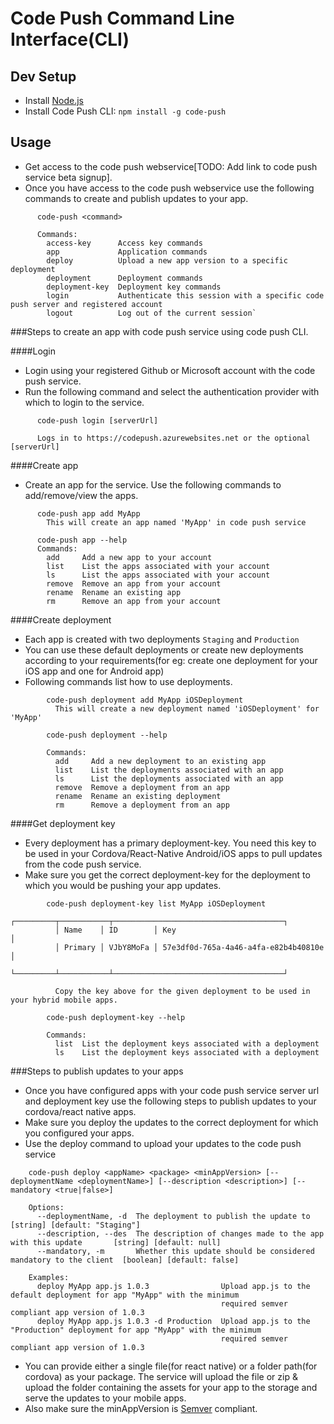 Code Push Command Line Interface(CLI)
===

Dev Setup
---

* Install [Node.js](https://nodejs.org/)
* Install Code Push CLI: `npm install -g code-push`

Usage
---

* Get access to the code push webservice[TODO: Add link to code push service beta signup].
* Once you have access to the code push webservice use the following commands to create and publish updates to your app.
```
      code-push <command>
      
      Commands:
        access-key      Access key commands
        app             Application commands
        deploy          Upload a new app version to a specific deployment
        deployment      Deployment commands
        deployment-key  Deployment key commands
        login           Authenticate this session with a specific code push server and registered account
        logout          Log out of the current session`
```

###Steps to create an app with code push service using code push CLI.

####Login
* Login using your registered Github or Microsoft account with the code push service.
* Run the following command and select the authentication provider with which to login to the service.
```
      code-push login [serverUrl]
      
      Logs in to https://codepush.azurewebsites.net or the optional [serverUrl]
```

####Create app
* Create an app for the service. Use the following commands to add/remove/view the apps.
```
      code-push app add MyApp
        This will create an app named 'MyApp' in code push service
        
      code-push app --help
      Commands:
        add     Add a new app to your account
        list    List the apps associated with your account
        ls      List the apps associated with your account
        remove  Remove an app from your account
        rename  Rename an existing app
        rm      Remove an app from your account
```

####Create deployment
* Each app is created with two deployments `Staging` and `Production`
* You can use these default deployments or create new deployments according to your requirements(for eg: create one deployment for your iOS app and one for Android app)
* Following commands list how to use deployments.
```
        code-push deployment add MyApp iOSDeployment
          This will create a new deployment named 'iOSDeployment' for 'MyApp'
          
        code-push deployment --help
        
        Commands:
          add     Add a new deployment to an existing app
          list    List the deployments associated with an app
          ls      List the deployments associated with an app
          remove  Remove a deployment from an app
          rename  Rename an existing deployment
          rm      Remove a deployment from an app
```

####Get deployment key
* Every deployment has a primary deployment-key. You need this key to be used in your Cordova/React-Native Android/iOS apps to pull updates from the code push service.
* Make sure you get the correct deployment-key for the deployment to which you would be pushing your app updates.
```
        code-push deployment-key list MyApp iOSDeployment
          ┌─────────┬───────────┬──────────────────────────────────────┐
          │ Name    │ ID        │ Key                                  │
          │ Primary │ VJbY8MoFa │ 57e3df0d-765a-4a46-a4fa-e82b4b40810e │
          └─────────┴───────────┴──────────────────────────────────────┘
          
          Copy the key above for the given deployment to be used in your hybrid mobile apps.

        code-push deployment-key --help
        
        Commands:
          list  List the deployment keys associated with a deployment
          ls    List the deployment keys associated with a deployment
```

###Steps to publish updates to your apps
* Once you have configured apps with your code push service server url and deployment key use the following steps to publish updates to your cordova/react native apps.
* Make sure you deploy the updates to the correct deployment for which you configured your apps.
* Use the deploy command to upload your updates to the code push service
```
    code-push deploy <appName> <package> <minAppVersion> [--deploymentName <deploymentName>] [--description <description>] [--mandatory <true|false>]
    
    Options:
      --deploymentName, -d  The deployment to publish the update to                           [string] [default: "Staging"]
      --description, --des  The description of changes made to the app with this update       [string] [default: null]
      --mandatory, -m       Whether this update should be considered mandatory to the client  [boolean] [default: false]
    
    Examples:
      deploy MyApp app.js 1.0.3                Upload app.js to the default deployment for app "MyApp" with the minimum
                                               required semver compliant app version of 1.0.3
      deploy MyApp app.js 1.0.3 -d Production  Upload app.js to the "Production" deployment for app "MyApp" with the minimum
                                               required semver compliant app version of 1.0.3
```
* You can provide either a single file(for react native) or a folder path(for cordova) as your package. The service will upload the file or zip & upload the folder containing the assets for your app to the storage and serve the updates to your mobile apps.
* Also make sure the minAppVersion is [Semver](http://semver.org/) compliant.
